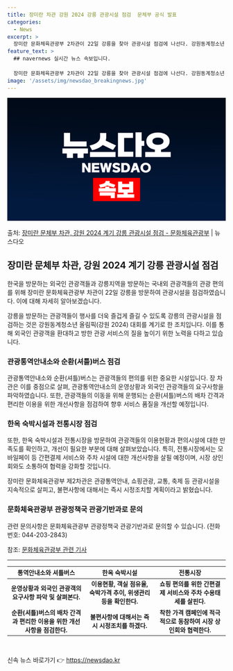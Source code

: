 ```yaml
---
title: 장미란 차관 강원 2024 강릉 관광시설 점검  문체부 공식 발표
categories:
  - News
excerpt: >
  장미란 문화체육관광부 2차관이 22일 강릉을 찾아 관광시설 점검에 나선다. 강원동계청소년 올림픽(강원 202…
feature_text: >
  ## navernews 실시간 뉴스 속보입니다.

  장미란 문화체육관광부 2차관이 22일 강릉을 찾아 관광시설 점검에 나선다. 강원동계청소년 올림픽(강원 202…
image: '/assets/img/newsdao_breakingnews.jpg'
---
```


![뉴스다오 속보](/assets/img/newsdao_breakingnews.jpg)

<p>출처: <a href="https://newsdao.kr/3055" rel="dofollow">장미란 문체부 차관, 강원 2024 계기 강릉 관광시설 점검 - 문화체육관광부</a> | 뉴스다오</p>

<h2 data-ke-size="size26">장미란 문체부 차관, 강원 2024 계기 강릉 관광시설 점검</h2>

한국을 방문하는 외국인 관광객들과 강릉지역을 방문하는 국내외 관광객들의 관광 편의를 위해 장미란 문화체육관광부 차관이 22일 강릉을 방문하여 관광시설을 점검하였습니다. 이에 대해 자세히 알아보겠습니다.

<p data-ke-size="size16">강릉을 방문하는 관광객들이 행사를 더욱 즐겁게 즐길 수 있도록 강릉의 관광시설을 점검하는 것은 강원동계청소년 올림픽(강원 2024) 대회를 계기로 한 조치입니다. 이를 통해 외국인 관광객을 환대하고 방한 관광 서비스의 질을 높이기 위한 노력을 다하고 있습니다.</p>

<h3 data-ke-size="size24">관광통역안내소와 순환(셔틀)버스 점검</h3>

<p data-ke-size="size16">관광통역안내소와 순환(셔틀)버스는 관광객들의 편의를 위한 중요한 시설입니다. 장 차관은 이를 중점으로 살펴, 관광통역안내소의 운영상황과 외국인 관광객들의 요구사항을 파악하였습니다. 또한, 관광객들의 이동을 위해 운행되는 순환(셔틀)버스의 배차 간격과 편리한 이용을 위한 개선사항을 점검하여 향후 서비스 품질을 개선할 예정입니다.</p>

<h3 data-ke-size="size24">한옥 숙박시설과 전통시장 점검</h3>
 
<p data-ke-size="size16">또한, 한옥 숙박시설과 전통시장을 방문하여 관광객들의 이용현황과 편의시설에 대한 만족도를 확인하고, 개선이 필요한 부분에 대해 살펴보았습니다. 특히, 전통시장에서는 모바일페이 등 간편결제 서비스와 주차 시설에 대한 개선사항을 살필 예정이며, 시장 상인회와도 소통하여 협력을 강화할 것입니다.</p>

<p data-ke-size="size16">장미란 문화체육관광부 제2차관은 관광통역안내, 쇼핑관광, 교통, 축제 등 관광시설을 지속적으로 살피고, 불편사항에 대해서는 즉시 시정조치할 계획이라고 밝혔습니다.</p>

<h3 data-ke-size="size24">문화체육관광부 관광정책국 관광기반과로 문의</h3>

<p data-ke-size="size16">관련 문의사항은 문화체육관광부 관광정책국 관광기반과로 문의할 수 있습니다. (전화번호: 044-203-2843)</p>

참조: <a href="https://newsdao.kr/3055">문화체육관광부 관련 기사</a>

<hr>

<table>
  <thead>
    <tr>
      <th>통역안내소와 셔틀버스</th>
      <th>한옥 숙박시설</th>
      <th>전통시장</th>
    </tr>
  </thead>
  <tbody>
    <tr>
      <td style="text-align: center; height: 17px;"><b>운영상황과 외국인 관광객의 요구사항 파악 및 살펴본다.</b></td>
      <td style="text-align: center; height: 17px;"><b>이용현황, 객실 점유율, 숙박가격 추이, 위생관리 등을 확인한다.</b></td>
      <td style="text-align: center; height: 17px;"><b>쇼핑 편의를 위한 간편결제 서비스와 주차 수용태세를 살핀다.</b></td>
    </tr>
    <tr>
      <td style="text-align: center; height: 17px;"><b>순환(셔틀)버스의 배차 간격과 편리한 이용을 위한 개선사항을 점검한다.</b></td>
      <td style="text-align: center; height: 17px;"><b>불편사항에 대해서는 즉시 시정조치를 하겠다.</b></td>
      <td style="text-align: center; height: 17px;"><b>착한 가격 캠페인에 적극적으로 동참하여 시장 상인회와 협력한다.</b></td>
    </tr>
  </tbody>
</table>

<p data-ke-size="size16">&nbsp;</p> 

신속 뉴스 바로가기 👉 <a href="https://newsdao.kr" rel="dofollow">https://newsdao.kr</a>


